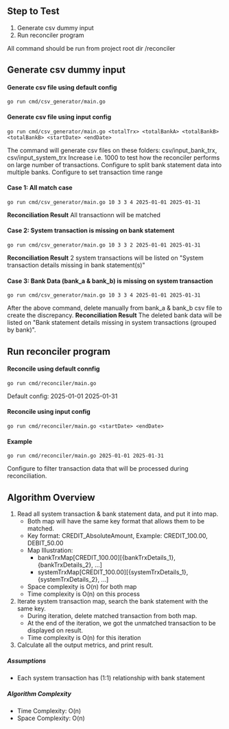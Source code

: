 ## Step to Test
1. Generate csv dummy input
2. Run reconciler program

All command should be run from project root dir /reconciler

## Generate csv dummy input
#### Generate csv file using default config
```
go run cmd/csv_generator/main.go
```
#### Generate csv file using input config
```
go run cmd/csv_generator/main.go <totalTrx> <totalBankA> <totalBankB> <totalBankB> <startDate> <endDate>
```
The command will generate csv files on these folders: csv/input_bank_trx, csv/input_system_trx
Increase <totalTrx> i.e. 1000 to test how the reconciler performs on large number of transactions.
Configure <totalBankA> <totalBankB> <totalBankB> to split bank statement data into multiple banks.
Configure <startDate> <endDate> to set transaction time range

#### Case 1: All match case
```
go run cmd/csv_generator/main.go 10 3 3 4 2025-01-01 2025-01-31
```
**Reconciliation Result**
All transactionn will be matched

#### Case 2: System transaction is missing on bank statement
```
go run cmd/csv_generator/main.go 10 3 3 2 2025-01-01 2025-01-31
```

**Reconciliation Result**
2 system transactions will be listed on "System transaction details missing in bank statement(s)"

#### Case 3: Bank Data (bank_a & bank_b) is missing on system transaction
```
go run cmd/csv_generator/main.go 10 3 3 4 2025-01-01 2025-01-31
```
After the above command, delete manually from bank_a & bank_b csv file to create the discrepancy.
**Reconciliation Result**
The deleted bank data will be listed on "Bank statement details missing in system transactions (grouped by bank)".

## Run reconciler program
#### Reconcile using default connfig
```
go run cmd/reconciler/main.go
```
Default config: 2025-01-01 2025-01-31

#### Reconcile using input config
```
go run cmd/reconciler/main.go <startDate> <endDate>
```

#### Example
```
go run cmd/reconciler/main.go 2025-01-01 2025-01-31
```
Configure <startDate> <endDate> to filter transaction data that will be processed during reconciliation.

## Algorithm Overview
1. Read all system transaction & bank statement data, and put it into map.
    * Both map will have the same key format that allows them to be matched.
    * Key format: CREDIT_AbsoluteAmount, Example: CREDIT_100.00, DEBIT_50.00
    * Map Illustration:
        * bankTrxMap[CREDIT_100.00][{bankTrxDetails_1}, {bankTrxDetails_2}, ...]
        * systemTrxMap[CREDIT_100.00][{systemTrxDetails_1}, {systemTrxDetails_2}, ...]
    * Space complexity is O(n) for both map
    * Time complexity is O(n) on this process
2. Iterate system transaction map, search the bank statement with the same key.
    * During iteration, delete matched transaction from both map.
    * At the end of the iteration, we got the unmatched transaction to be displayed on result.
    * Time complexity is O(n) for this iteration
3. Calculate all the output metrics, and print result.

##### Assumptions
* Each system transaction has (1:1) relationship with bank statement


##### Algorithm Complexity
* Time Complexity: O(n)
* Space Complexity: O(n)
